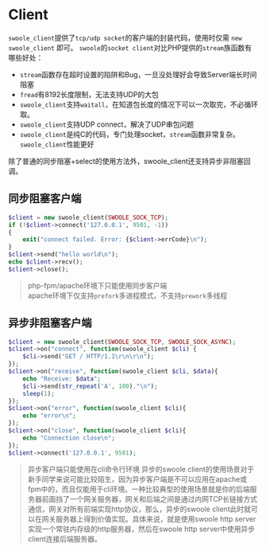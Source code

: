 # Client

 `swoole_client`提供了`tcp/udp socket`的客户端的封装代码，使用时仅需 `new swoole_client` 即可。
`swoole`的`socket client`对比PHP提供的`stream`族函数有哪些好处：

* `stream`函数存在超时设置的陷阱和Bug，一旦没处理好会导致Server端长时间阻塞
* `fread`有8192长度限制，无法支持UDP的大包
* `swoole_client`支持`waitall`，在知道包长度的情况下可以一次取完，不必循环取。
* `swoole_client`支持UDP connect，解决了UDP串包问题
* `swoole_client`是纯C的代码，专门处理socket，`stream`函数非常复杂。`swoole_client`性能更好

除了普通的同步阻塞+select的使用方法外，swoole_client还支持异步非阻塞回调。

同步阻塞客户端
-----
```php
$client = new swoole_client(SWOOLE_SOCK_TCP);
if (!$client->connect('127.0.0.1', 9501, -1))
{
	exit("connect failed. Error: {$client->errCode}\n");
}
$client->send("hello world\n");
echo $client->recv();
$client->close();
```
> php-fpm/apache环境下只能使用同步客户端  
> apache环境下仅支持`prefork`多进程模式，不支持`prework`多线程

异步非阻塞客户端
----
```php
$client = new swoole_client(SWOOLE_SOCK_TCP, SWOOLE_SOCK_ASYNC);
$client->on("connect", function(swoole_client $cli) {
    $cli->send("GET / HTTP/1.1\r\n\r\n");
});
$client->on("receive", function(swoole_client $cli, $data){
    echo "Receive: $data";
    $cli->send(str_repeat('A', 100)."\n");
    sleep(1);
});
$client->on("error", function(swoole_client $cli){
    echo "error\n";
});
$client->on("close", function(swoole_client $cli){
    echo "Connection close\n";
});
$client->connect('127.0.0.1', 9501);
```
> 异步客户端只能使用在cli命令行环境
异步的swoole client的使用场景对于新手同学来说可能比较陌生，因为异步客户端是不可以应用在apache或fpm中的，而且仅能用于cli环境。一种比较典型的使用场景就是你的后端服务器前面挡了一个网关服务器，网关和后端之间是通过内网TCP长链接方式通信，网关对所有前端实现http协议，那么，异步的swoole client此时就可以在网关服务器上得到价值实现。具体来说，就是使用swoole http server实现一个常驻内存级的http服务器，然后在swoole http server中使用异步client连接后端服务器。